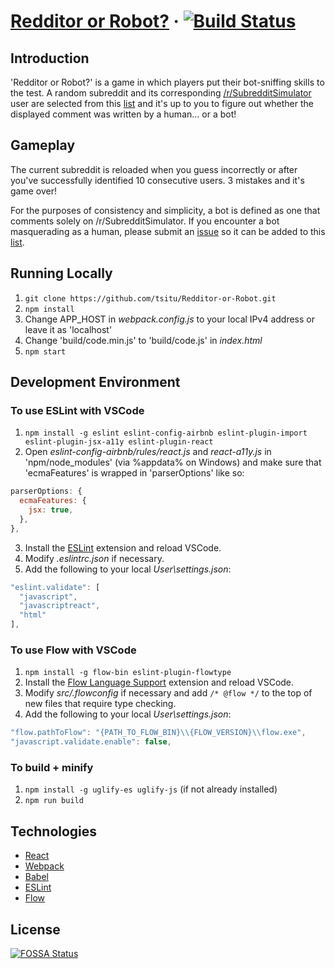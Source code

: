 # [Redditor or Robot?](https://tsitu.github.io/Redditor-or-Robot/) &middot; [![Build Status](https://travis-ci.org/tsitu/Redditor-or-Robot.svg?branch=master)](https://travis-ci.org/tsitu/Redditor-or-Robot)

## Introduction

'Redditor or Robot?' is a game in which players put their bot-sniffing skills to the test. A random subreddit and its corresponding [/r/SubredditSimulator](https://www.reddit.com/r/SubredditSimulator/comments/3g9ioz/what_is_rsubredditsimulator/) user are selected from this [list](https://github.com/tsitu/Redditor-or-Robot/blob/master/src/utils/ssbotlist.js) and it's up to you to figure out whether the displayed comment was written by a human... or a bot!

## Gameplay

The current subreddit is reloaded when you guess incorrectly or after you've successfully identified 10 consecutive users. 3 mistakes and it's game over!

For the purposes of consistency and simplicity, a bot is defined as one that comments solely on /r/SubredditSimulator. If you encounter a bot masquerading as a human, please submit an [issue](https://github.com/tsitu/Redditor-or-Robot/issues/new) so it can be added to this [list](https://github.com/tsitu/Redditor-or-Robot/blob/master/src/utils/commonbotlist.js).

## Running Locally

1. `git clone https://github.com/tsitu/Redditor-or-Robot.git`
2. `npm install`
3. Change APP\_HOST in _webpack.config.js_ to your local IPv4 address or leave it as 'localhost'
4. Change 'build/code.min.js' to 'build/code.js' in _index.html_
5. `npm start`

## Development Environment

### To use ESLint with VSCode
1. `npm install -g eslint eslint-config-airbnb eslint-plugin-import eslint-plugin-jsx-a11y eslint-plugin-react`
2. Open _eslint-config-airbnb/rules/react.js_ and _react-a11y.js_ in 'npm/node_modules' (via %appdata% on Windows) and make sure that 'ecmaFeatures' is wrapped in 'parserOptions' like so:
```javascript
parserOptions: {
  ecmaFeatures: {
    jsx: true,
  },
},
```
3. Install the [ESLint](https://marketplace.visualstudio.com/items?itemName=dbaeumer.vscode-eslint) extension and reload VSCode.
4. Modify _.eslintrc.json_ if necessary.
5. Add the following to your local _User\settings.json_:
```javascript
"eslint.validate": [
  "javascript",
  "javascriptreact",
  "html"
],
```

### To use Flow with VSCode
1. `npm install -g flow-bin eslint-plugin-flowtype`
2. Install the [Flow Language Support](https://marketplace.visualstudio.com/items?itemName=flowtype.flow-for-vscode) extension and reload VSCode.
3. Modify _src/.flowconfig_ if necessary and add `/* @flow */` to the top of new files that require type checking.
4. Add the following to your local _User\settings.json_:
```javascript
"flow.pathToFlow": "{PATH_TO_FLOW_BIN}\\{FLOW_VERSION}\\flow.exe",
"javascript.validate.enable": false,
```

### To build + minify
1. `npm install -g uglify-es uglify-js` (if not already installed)
2. `npm run build`

## Technologies

* [React](https://github.com/facebook/react)
* [Webpack](https://github.com/webpack/webpack)
* [Babel](https://github.com/babel/babel)
* [ESLint](https://github.com/eslint/eslint)
* [Flow](https://github.com/facebook/flow)

## License
[![FOSSA Status](https://app.fossa.io/api/projects/git%2Bgithub.com%2Ftsitu%2FRedditor-or-Robot.svg?type=large)](https://app.fossa.io/projects/git%2Bgithub.com%2Ftsitu%2FRedditor-or-Robot?ref=badge_large)
